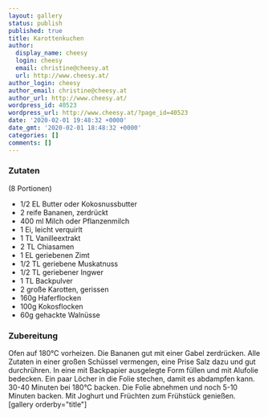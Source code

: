 ```yaml
---
layout: gallery
status: publish
published: true
title: Karottenkuchen
author:
  display_name: cheesy
  login: cheesy
  email: christine@cheesy.at
  url: http://www.cheesy.at/
author_login: cheesy
author_email: christine@cheesy.at
author_url: http://www.cheesy.at/
wordpress_id: 40523
wordpress_url: http://www.cheesy.at/?page_id=40523
date: '2020-02-01 19:48:32 +0000'
date_gmt: '2020-02-01 18:48:32 +0000'
categories: []
comments: []
---
```

### Zutaten
(8 Portionen)
- 1/2 EL Butter oder Kokosnussbutter
- 2 reife Bananen, zerdrückt
- 400 ml Milch oder Pflanzenmilch
- 1 Ei, leicht verquirlt
- 1 TL Vanilleextrakt
- 2 TL Chiasamen
- 1 EL geriebenen Zimt
- 1/2 TL geriebene Muskatnuss
- 1/2 TL geriebener Ingwer
- 1 TL Backpulver
- 2 große Karotten, gerissen
- 160g Haferflocken
- 100g Kokosflocken
- 60g gehackte Walnüsse
### Zubereitung
Ofen auf 180°C vorheizen.
Die Bananen gut mit einer Gabel zerdrücken. Alle Zutaten in einer großen Schüssel vermengen, eine Prise Salz dazu und gut durchrühren.
In eine mit Backpapier ausgelegte Form füllen und mit Alufolie bedecken. Ein paar Löcher in die Folie stechen, damit es abdampfen kann. 30-40 Minuten bei 180°C backen.
Die Folie abnehmen und noch 5-10 Minuten backen.
Mit Joghurt und Früchten zum Frühstück genießen.
[gallery orderby="title"]
